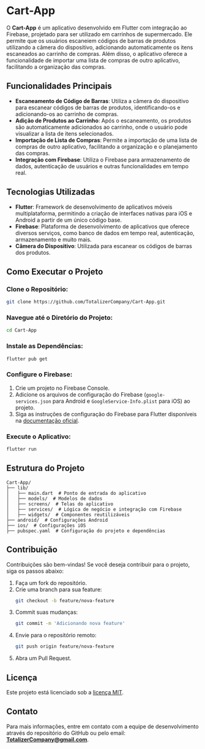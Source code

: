 # Cart-App

O **Cart-App** é um aplicativo desenvolvido em Flutter com integração ao Firebase, projetado para ser utilizado em carrinhos de supermercado. Ele permite que os usuários escaneiem códigos de barras de produtos utilizando a câmera do dispositivo, adicionando automaticamente os itens escaneados ao carrinho de compras. Além disso, o aplicativo oferece a funcionalidade de importar uma lista de compras de outro aplicativo, facilitando a organização das compras.

## Funcionalidades Principais

- **Escaneamento de Código de Barras**: Utiliza a câmera do dispositivo para escanear códigos de barras de produtos, identificando-os e adicionando-os ao carrinho de compras.
- **Adição de Produtos ao Carrinho**: Após o escaneamento, os produtos são automaticamente adicionados ao carrinho, onde o usuário pode visualizar a lista de itens selecionados.
- **Importação de Lista de Compras**: Permite a importação de uma lista de compras de outro aplicativo, facilitando a organização e o planejamento das compras.
- **Integração com Firebase**: Utiliza o Firebase para armazenamento de dados, autenticação de usuários e outras funcionalidades em tempo real.

## Tecnologias Utilizadas

- **Flutter**: Framework de desenvolvimento de aplicativos móveis multiplataforma, permitindo a criação de interfaces nativas para iOS e Android a partir de um único código base.
- **Firebase**: Plataforma de desenvolvimento de aplicativos que oferece diversos serviços, como banco de dados em tempo real, autenticação, armazenamento e muito mais.
- **Câmera do Dispositivo**: Utilizada para escanear os códigos de barras dos produtos.

## Como Executar o Projeto

### Clone o Repositório:
```bash
git clone https://github.com/TotalizerCompany/Cart-App.git
```

### Navegue até o Diretório do Projeto:
```bash
cd Cart-App
```

### Instale as Dependências:
```bash
flutter pub get
```

### Configure o Firebase:
1. Crie um projeto no Firebase Console.
2. Adicione os arquivos de configuração do Firebase (`google-services.json` para Android e `GoogleService-Info.plist` para iOS) ao projeto.
3. Siga as instruções de configuração do Firebase para Flutter disponíveis na [documentação oficial](https://firebase.flutter.dev/docs/overview/).

### Execute o Aplicativo:
```bash
flutter run
```

## Estrutura do Projeto

```
Cart-App/
├── lib/
│   ├── main.dart  # Ponto de entrada do aplicativo
│   ├── models/  # Modelos de dados
│   ├── screens/  # Telas do aplicativo
│   ├── services/  # Lógica de negócio e integração com Firebase
│   ├── widgets/  # Componentes reutilizáveis
├── android/  # Configurações Android
├── ios/  # Configurações iOS
├── pubspec.yaml  # Configuração do projeto e dependências
```

## Contribuição

Contribuições são bem-vindas! Se você deseja contribuir para o projeto, siga os passos abaixo:

1. Faça um fork do repositório.
2. Crie uma branch para sua feature:
   ```bash
   git checkout -b feature/nova-feature
   ```
3. Commit suas mudanças:
   ```bash
   git commit -m 'Adicionando nova feature'
   ```
4. Envie para o repositório remoto:
   ```bash
   git push origin feature/nova-feature
   ```
5. Abra um Pull Request.

## Licença

Este projeto está licenciado sob a [licença MIT](LICENSE).

## Contato

Para mais informações, entre em contato com a equipe de desenvolvimento através do repositório do GitHub ou pelo email: **TotalizerCompany@gmail.com**.
